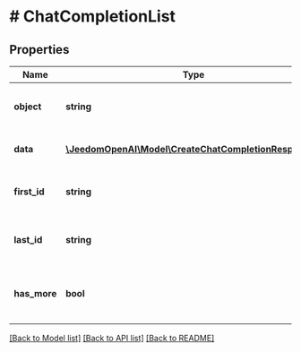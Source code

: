# # ChatCompletionList

## Properties

Name | Type | Description | Notes
------------ | ------------- | ------------- | -------------
**object** | **string** | The type of this object. It is always set to \&quot;list\&quot;. | [default to 'list']
**data** | [**\JeedomOpenAI\Model\CreateChatCompletionResponse[]**](CreateChatCompletionResponse.md) | An array of chat completion objects. |
**first_id** | **string** | The identifier of the first chat completion in the data array. |
**last_id** | **string** | The identifier of the last chat completion in the data array. |
**has_more** | **bool** | Indicates whether there are more Chat Completions available. |

[[Back to Model list]](../../README.md#models) [[Back to API list]](../../README.md#endpoints) [[Back to README]](../../README.md)
